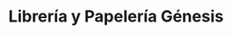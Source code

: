 ---
title: "Librería y Papelería Génesis"
url: /zamora/libreria-y-papeleria-genesis/
shop: Schreibwaren
---
